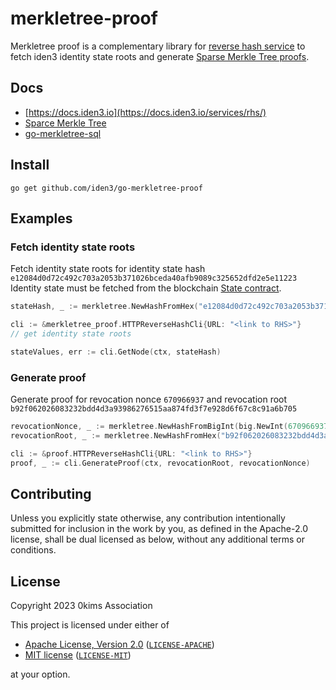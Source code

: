 # merkletree-proof
Merkletree proof is a complementary library for [reverse hash service](https://github.com/iden3/reverse-hash-service) to
fetch iden3 identity state roots and generate [Sparse Merkle Tree proofs](https://github.com/iden3/go-merkletree-sql). 

## Docs

- [https://docs.iden3.io](https://docs.iden3.io/services/rhs/)
- [Sparce Merkle Tree](https://docs.iden3.io/publications/pdfs/Merkle-Tree.pdf)
- [go-merkletree-sql](https://github.com/iden3/go-merkletree-sql)

## Install

`go get github.com/iden3/go-merkletree-proof`

## Examples

### Fetch identity state roots

Fetch identity state roots for identity state hash `e12084d0d72c492c703a2053b371026bceda40afb9089c325652dfd2e5e11223`
Identity state must be fetched from the blockchain [State contract](https://docs.iden3.io/contracts/state/).

```go
stateHash, _ := merkletree.NewHashFromHex("e12084d0d72c492c703a2053b371026bceda40afb9089c325652dfd2e5e11223")

cli := &merkletree_proof.HTTPReverseHashCli{URL: "<link to RHS>"}
// get identity state roots

stateValues, err := cli.GetNode(ctx, stateHash)
```

### Generate proof

Generate proof for revocation nonce `670966937` and revocation root `b92f062026083232bdd4d3a93986276515aa874fd3f7e928d6f67c8c91a6b705`

```go
revocationNonce, _ := merkletree.NewHashFromBigInt(big.NewInt(670966937))
revocationRoot, _ := merkletree.NewHashFromHex("b92f062026083232bdd4d3a93986276515aa874fd3f7e928d6f67c8c91a6b705")

cli := &proof.HTTPReverseHashCli{URL: "<link to RHS>"}
proof, _ := cli.GenerateProof(ctx, revocationRoot, revocationNonce)
```

## Contributing

Unless you explicitly state otherwise, any contribution intentionally submitted
for inclusion in the work by you, as defined in the Apache-2.0 license, shall be
dual licensed as below, without any additional terms or conditions.

## License

Copyright 2023 0kims Association

This project is licensed under either of

- [Apache License, Version 2.0](https://www.apache.org/licenses/LICENSE-2.0) ([`LICENSE-APACHE`](LICENSE-APACHE))
- [MIT license](https://opensource.org/licenses/MIT) ([`LICENSE-MIT`](LICENSE-MIT))

at your option.
